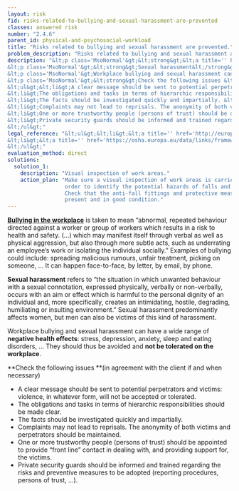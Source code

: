 ```yaml
---
layout: risk
fid: risks-related-to-bullying-and-sexual-harassment-are-prevented
classes: answered risk
number: "2.4.6"
parent_id: physical-and-psychosocial-workload
title: "Risks related to bullying and sexual harassment are prevented."
problem_description: "Risks related to bullying and sexual harassment are not prevented."
description: "&lt;p class='MsoNormal'&gt;&lt;strong&gt;&lt;a title='' href='https://osha.europa.eu/en/publications/factsheets/23/' rel='nofollow' target='_blank'&gt;Bullying in the workplace&lt;/a&gt;&lt;/strong&gt; is taken to mean “abnormal, repeated behaviour directed against a worker or group of workers which results in a risk to health and safety. (…) which may manifest itself through verbal as well as physical aggression, but also through more subtle acts, such as underrating an employee’s work or isolating the individual socially.” Examples of bullying could include: spreading malicious rumours, unfair treatment, picking on someone, ... It can happen face-to-face, by letter, by email, by phone.&lt;/p&gt;&amp;#13;
&lt;p class='MsoNormal'&gt;&lt;strong&gt;Sexual harassment&lt;/strong&gt; refers to “the situation in which unwanted behaviour with a sexual connotation, expressed physically, verbally or non-verbally, occurs with an aim or effect which is harmful to the personal dignity of an individual and, more specifically, creates an intimidating, hostile, degrading, humiliating or insulting environment.” Sexual harassment predominantly affects women, but men can also be victims of this kind of harassment.&lt;/p&gt;&amp;#13;
&lt;p class='MsoNormal'&gt;Workplace bullying and sexual harassment can have a wide range of &lt;strong&gt;negative health effects&lt;/strong&gt;: stress, depression, anxiety, sleep and eating disorders, ... They should thus be avoided and &lt;strong&gt;not be tolerated on the workplace&lt;/strong&gt;.&lt;/p&gt;&amp;#13;
&lt;p class='MsoNormal'&gt;&lt;strong&gt;Check the following issues &lt;/strong&gt;(in agreement with the client if and when necessary)&lt;/p&gt;&amp;#13;
&lt;ul&gt;&lt;li&gt;A clear message should be sent to potential perpetrators and victims: violence, in whatever form, will not be accepted or tolerated. &lt;/li&gt;&amp;#13;
&lt;li&gt;The obligations and tasks in terms of hierarchic responsibilities should be made clear.&lt;/li&gt;&amp;#13;
&lt;li&gt;The facts should be investigated quickly and impartially. &lt;/li&gt;&amp;#13;
&lt;li&gt;Complaints may not lead to reprisals. The anonymity of both victims and perpetrators should be maintained.&lt;/li&gt;&amp;#13;
&lt;li&gt;One or more trustworthy people (persons of trust) should be appointed to provide “front line” contact in dealing with, and providing support for, the victims. &lt;/li&gt;&amp;#13;
&lt;li&gt;Private security guards should be informed and trained regarding the risks and preventive measures to be adopted (reporting procedures, persons of trust, ...).&lt;/li&gt;&amp;#13;
&lt;/ul&gt;"
legal_reference: "&lt;ul&gt;&lt;li&gt;&lt;a title='' href='http://europa.eu/legislation_summaries/employment_and_social_policy/health_hygiene_safety_at_work/c11113_en.htm' rel='nofollow' target='_blank'&gt;89/391/CEE Implementing measures to improve the health and safety of workers (framework directive).&lt;/a&gt;&lt;/li&gt;&amp;#13;
&lt;li&gt;&lt;a title='' href='https://osha.europa.eu/data/links/framework-agreement-on-harassment-and-violence-at-work?utm_source=oshmail&amp;amp;utm_medium=email&amp;amp;utm_campaign=index_html' rel='nofollow' target='_blank'&gt;Framework agreement on harassment and violence at work.&lt;/a&gt;&lt;/li&gt;&amp;#13;
&lt;/ul&gt;"
evaluation_method: direct
solutions:
  solution_1:
    description: "Visual inspection of work areas."
    action_plan: "Make sure a visual inspection of work areas is carried out in
                  order to identify the potential hazards of falls and slips.
                  Check that the anti-fall fittings and protective measures are
                  present and in good condition."
---
```

**[Bullying in the workplace](https://osha.europa.eu/en/publications/factsheets/23/)** is taken to mean “abnormal, repeated behaviour directed against a worker or group of workers which results in a risk to health and safety. (…) which may manifest itself through verbal as well as physical aggression, but also through more subtle acts, such as underrating an employee’s work or isolating the individual socially.” Examples of bullying could include: spreading malicious rumours, unfair treatment, picking on someone, ... It can happen face-to-face, by letter, by email, by phone.

**Sexual harassment** refers to “the situation in which unwanted behaviour with a sexual connotation, expressed physically, verbally or non-verbally, occurs with an aim or effect which is harmful to the personal dignity of an individual and, more specifically, creates an intimidating, hostile, degrading, humiliating or insulting environment.” Sexual harassment predominantly affects women, but men can also be victims of this kind of harassment.

Workplace bullying and sexual harassment can have a wide range of **negative
health effects**: stress, depression, anxiety, sleep and eating disorders, ...
They should thus be avoided and **not be tolerated on the workplace**.

**Check the following issues **(in agreement with the client if and when necessary)

  * A clear message should be sent to potential perpetrators and victims: violence, in whatever form, will not be accepted or tolerated. 
  * The obligations and tasks in terms of hierarchic responsibilities should be made clear.
  * The facts should be investigated quickly and impartially. 
  * Complaints may not lead to reprisals. The anonymity of both victims and perpetrators should be maintained.
  * One or more trustworthy people (persons of trust) should be appointed to provide “front line” contact in dealing with, and providing support for, the victims. 
  * Private security guards should be informed and trained regarding the risks and preventive measures to be adopted (reporting procedures, persons of trust, ...).


